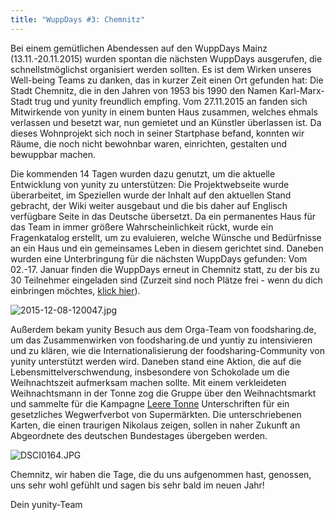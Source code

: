 ```yaml
---
title: "WuppDays #3: Chemnitz"
---
```


Bei einem gemütlichen Abendessen auf den WuppDays Mainz (13.11.-20.11.2015) wurden spontan die nächsten WuppDays ausgerufen, die schnellstmöglichst organisiert werden sollten. Es ist dem Wirken unseres Well-being Teams zu danken, das in kurzer Zeit einen Ort gefunden hat: Die Stadt Chemnitz, die in den Jahren von 1953 bis 1990 den Namen Karl-Marx-Stadt trug und yunity freundlich empfing. Vom 27.11.2015 an fanden sich Mitwirkende von yunity in einem bunten Haus zusammen, welches ehmals verlassen und besetzt war, nun gemietet und an Künstler überlassen ist. Da dieses Wohnprojekt sich noch in seiner Startphase befand, konnten wir Räume, die noch nicht bewohnbar waren, einrichten, gestalten und bewuppbar machen.

Die kommenden 14 Tagen wurden dazu genutzt, um die aktuelle Entwicklung von yunity zu unterstützen: Die Projektwebseite wurde überarbeitet, im Speziellen wurde der Inhalt auf den aktuellen Stand gebracht, der Wiki weiter ausgebaut und die bis daher auf Englisch verfügbare Seite in das Deutsche übersetzt. Da ein permanentes Haus für das Team in immer größere Wahrscheinlichkeit rückt, wurde ein Fragenkatalog erstellt, um zu evaluieren, welche Wünsche und Bedürfnisse an ein Haus und ein gemeinsames Leben in diesem gerichtet sind. Daneben wurden eine Unterbringung für die nächsten WuppDays gefunden: Vom 02.-17. Januar finden die WuppDays erneut in Chemnitz statt, zu der bis zu 30 Teilnehmer eingeladen sind (Zurzeit sind noch Plätze frei - wenn du dich einbringen möchtes, [klick hier](http://https://project.yunity.org/join-the-team)).

![2015-12-08-120047.jpg](/storage/app/uploads/public/567/2ea/427/5672ea42753a7637698404.jpg)

Außerdem bekam yunity Besuch aus dem Orga-Team von foodsharing.de, um das Zusammenwirken von foodsharing.de und yuntiy zu intensivieren und zu klären, wie die Internationalisierung der foodsharing-Community von yunity unterstützt werden wird. Daneben stand eine Aktion, die auf die Lebensmittelverschwendung, insbesondere von Schokolade um die Weihnachtszeit aufmerksam machen sollte. Mit einem verkleideten Weihnachtsmann in der Tonne zog die Gruppe über den Weihnachtsmarkt und sammelte für die Kampagne [Leere Tonne](http://www.leeretonne.de/schokolade/) Unterschriften für ein gesetzliches Wegwerfverbot von Supermärkten. Die unterschriebenen Karten, die einen traurigen Nikolaus zeigen, sollen in naher Zukunft an Abgeordnete des deutschen Bundestages übergeben werden.

![DSCI0164.JPG](/storage/app/uploads/public/567/2ea/803/5672ea8039dfc204527815.jpg)


Chemnitz, wir haben die Tage, die du uns aufgenommen hast, genossen, uns sehr wohl gefühlt und sagen bis sehr bald im neuen Jahr!

Dein yunity-Team